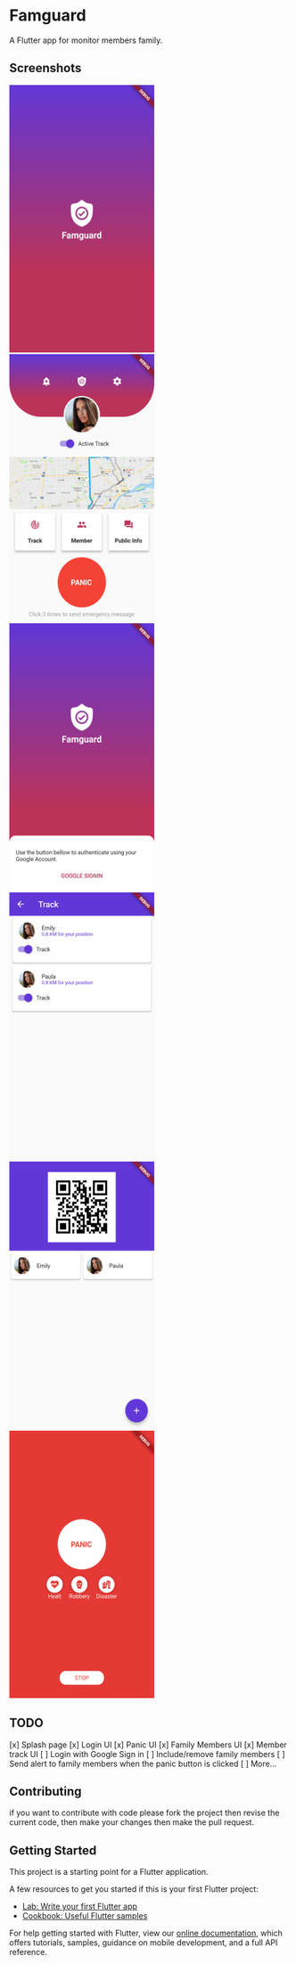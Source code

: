 # Famguard

A Flutter app for monitor members family.

## Screenshots

<img src="/screenshots/1.png" width="260" height="480"> <img src="/screenshots/3.png" width="260" height="480"> <img src="/screenshots/2.png" width="260" height="480">
<img src="/screenshots/4.png" width="260" height="480"> <img src="/screenshots/5.png" width="260" height="480"> <img src="/screenshots/6.png" width="260" height="480">

## TODO
[x] Splash page
[x] Login UI
[x] Panic UI
[x] Family Members UI
[x] Member track UI
[ ] Login with Google Sign in
[ ] Include/remove family members
[ ] Send alert to family members when the panic button is clicked
[ ] More...

## Contributing

if you want to contribute with code please fork the project then revise the current code, then make your changes then make the pull request.


## Getting Started

This project is a starting point for a Flutter application.

A few resources to get you started if this is your first Flutter project:

- [Lab: Write your first Flutter app](https://flutter.io/docs/get-started/codelab)
- [Cookbook: Useful Flutter samples](https://flutter.io/docs/cookbook)

For help getting started with Flutter, view our 
[online documentation](https://flutter.io/docs), which offers tutorials, 
samples, guidance on mobile development, and a full API reference.
